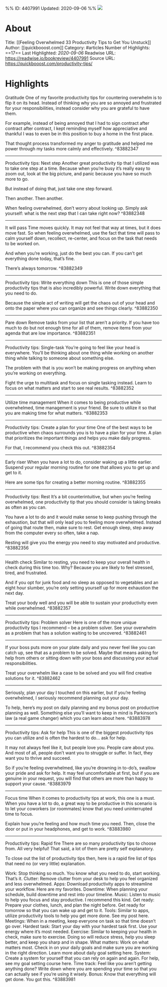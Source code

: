 %%
ID: 4407991
Updated: 2020-09-06
%%
![](https://readwise-assets.s3.amazonaws.com/static/images/article3.5c705a01b476.png)

# About
Title: [[Feeling Overwhelmed 33 Productivity Tips to Get You Unstuck]]
Author: [[quickbooost.com]]
Category: #articles
Number of Highlights: ==17==
Last Highlighted: *2020-09-06*
Readwise URL: https://readwise.io/bookreview/4407991
Source URL: https://quickbooost.com/productivity-tips/


# Highlights 
Gratitude
One of my favorite productivity tips for countering overwhelm is to flip it on its head. Instead of thinking why you are so annoyed and frustrated for your responsibilities, instead consider why you are grateful to have them.

For example, instead of being annoyed that I had to sign contract after contract after contract, I kept reminding myself how appreciative and thankful I was to even be in this position to buy a home in the first place.

That thought process transformed my anger to gratitude and helped me power through my tasks more calmly and effectively.  ^83882347

---

Productivity tips: Next step
Another great productivity tip that I utilized was to take one step at a time. Because when you’re busy it’s really easy to zoom out, look at the big picture, and panic because you have so much more to go.

But instead of doing that, just take one step forward.

Then another. Then another.

When feeling overwhelmed, don’t worry about looking up. Simply ask yourself: what is the next step that I can take right now?  ^83882348

---

It will pass
Time moves quickly. It may not feel that way at times, but it does move fast. So when feeling overwhelmed, use the fact that time will pass to calm yourself down, recollect, re-center, and focus on the task that needs to be worked on.

And when you’re working, just do the best you can. If you can’t get everything done today, that’s fine.

There’s always tomorrow.  ^83882349

---

Productivity tips: Write everything down
This is one of those simple productivity tips that is also incredibly powerful. Write down everything that you need to do.

Because the simple act of writing will get the chaos out of your head and onto the paper where you can organize and see things clearly.  ^83882350

---

Pare down
Remove tasks from your list that aren’t a priority. If you have too much to do but not enough time for all of them, remove items from your agenda that are low importance.  ^83882351

---

Productivity tips: Single-task
You’re going to feel like your head is everywhere. You’ll be thinking about one thing while working on another thing while talking to someone about something else.

The problem with that is you won’t be making progress on anything when you’re working on everything.

Fight the urge to multitask and focus on single tasking instead. Learn to focus on what matters and start to see real results.  ^83882352

---

Utilize time management
When it comes to being productive while overwhelmed, time management is your friend. Be sure to utilize it so that you are making time for what matters.  ^83882353

---

Productivity tips: Create a plan for your time
One of the best ways to be productive when chaos surrounds you is to have a plan for your time. A plan that prioritizes the important things and helps you make daily progress.

For that, I recommend you check this out.  ^83882354

---

Early riser
When you have a lot to do, consider waking up a little earlier. Suspend your regular morning routine for one that allows you to get up and get to it.

Here are some tips for creating a better morning routine.  ^83882355

---

Productivity tips: Rest
It’s a bit counterintuitive, but when you’re feeling overwhelmed, one productivity tip that you should consider is taking breaks as often as you can.

You have a lot to do and it would make sense to keep pushing through the exhaustion, but that will only lead you to feeling more overwhelmed. Instead of going that route then, make sure to rest. Get enough sleep, step away from the computer every so often, take a nap.

Resting will give you the energy you need to stay motivated and productive.  ^83882356

---

Health check
Similar to resting, you need to keep your overall health in check during this time too. Why? Because you are likely to feel stressed, tired, and frustrated.

And if you opt for junk food and no sleep as opposed to vegetables and an eight hour slumber, you’re only setting yourself up for more exhaustion the next day.

Treat your body well and you will be able to sustain your productivity even while overwhelmed.  ^83882357

---

Productivity tips: Problem solver
Here is one of the more unique productivity tips I recommend – be a problem solver. See your overwhelm as a problem that has a solution waiting to be uncovered.  ^83882461

---

If your boss puts more on your plate daily and you never feel like you can catch up, see that as a problem to be solved. Maybe that means asking for help from others or sitting down with your boss and discussing your actual responsibilities.

Treat your overwhelm like a case to be solved and you will find creative solutions for it.  ^83882462

---

Seriously, plan your day
I touched on this earlier, but if you’re feeling overwhelmed, I seriously recommend planning out your day.

To help, here’s my post on daily planning and my bonus post on productive planning as well. Something else you’ll want to keep in mind is Parkinson’s law (a real game changer) which you can learn about here.  ^83883978

---

Productivity tips: Ask for help
This is one of the biggest productivity tips you can utilize and is often the hardest to do… ask for help.

It may not always feel like it, but people love you. People care about you. And most of all, people don’t want you to struggle or suffer. In fact, they want you to thrive and succeed.

So if you’re feeling overwhelmed, like you’re drowning in to-do’s, swallow your pride and ask for help. It may feel uncomfortable at first, but if you are genuine in your request, you will find that others are more than happy to support your cause.  ^83883979

---

Focus time
When it comes to productivity tips at work, this one is a must. When you have a lot to do, a great way to be productive in this scenario is to let your coworkers (or roommates) know that you need uninterrupted time to focus.

Explain how you’re feeling and how much time you need. Then, close the door or put in your headphones, and get to work.  ^83883980

---

Productivity tips: Rapid fire
There are so many productivity tips to choose from. All very helpful! That said, a lot of them are pretty self explanatory.

To close out the list of productivity tips then, here is a rapid fire list of tips that need no (or very little) explanation.

Work: Stop thinking so much. You know what you need to do, start working. That’s it.
Clutter: Remove clutter from your desk to help you feel organized and less overwhelmed.
Apps: Download productivity apps to streamline your workflow. Here are my favorites.
Downtime: When planning your schedule, build downtime and rest into your timeline.
Music: Listen to music to help you focus and stay productive. I recommend this kind.
Get ready: Prepare your clothes, lunch, and plan the night before. Get ready for tomorrow so that you can wake up and get to it.
Tools: Similar to apps, utilize productivity tools to help you get more done. See my post here.
Meetings: When in a meeting, keep everyone on task so that time doesn’t go over.
Hardest task: Start your day with your hardest task first. Use your energy where it’s most needed.
Exercise: Similar to keeping your health in check, make sure to exercise. Doing so will reduce stress, help you sleep better, and keep you sharp and in shape.
What matters: Work on what matters most. Check in on your daily goals and make sure you are working in the right direction. Learn more about daily goal setting here.
System: Create a system for yourself that you can rely on again and again. For help, see my goal setting course here.
Time track: Feel like you aren’t getting anything done? Write down where you are spending your time so that you can actually see if you’re using it wisely.
Bonus: Know that everything will get done. You got this.  ^83883981

